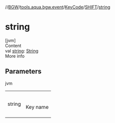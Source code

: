 //[BGW](../../../../index.md)/[tools.aqua.bgw.event](../../index.md)/[KeyCode](../index.md)/[SHIFT](index.md)/[string](string.md)



# string  
[jvm]  
Content  
val [string](string.md): [String](https://kotlinlang.org/api/latest/jvm/stdlib/kotlin/-string/index.html)  
More info  


## Parameters  
  
jvm  
  
| | |
|---|---|
| <a name="tools.aqua.bgw.event/KeyCode.SHIFT/string/#/PointingToDeclaration/"></a>string| <a name="tools.aqua.bgw.event/KeyCode.SHIFT/string/#/PointingToDeclaration/"></a><br><br>Key name<br><br>|
  
  



